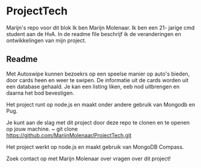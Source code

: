 # ProjectTech
Marijn's repo voor dit blok
Ik ben Marijn Molenaar. Ik ben een 21- jarige cmd student aan de HvA. In de readme file beschrijf ik de veranderingen en ontwikkelingen van mijn project.

## Readme
Met Autoswipe kunnen bezoekrs op een speelse manier op auto's bieden, door cards heen en weer te swipen. De informatie uit de cards worden uit een database gehaald. Je kan een listing liken, eeb nod uitbrengen en daarna het bod bevestigen. 

Het project runt op node.js en maakt onder andere gebruik van Mongodb en Pug.

Je kunt aan de slag met dit project door deze repo te clonen en te openen op jouw machine. 
~ git clone https://github.com/MarijnMolenaar/ProjectTech.git

Het project werkt op node.js en maakt gebruik van MongoDB Compass.

Zoek contact op met Marijn Molenaar over vragen over dit project!
